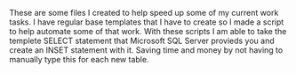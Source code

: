 These are some files I created to help speed up some of my current work tasks. I have regular base templates that 
I have to create so I made a script to help automate some of that work. With these scripts I am able to take the templete
SELECT statement that Microsoft SQL Server provieds you and create an INSET statement with it. Saving time and money by not
having to manually type this for each new table.
